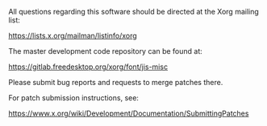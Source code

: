 
All questions regarding this software should be directed at the
Xorg mailing list:

  https://lists.x.org/mailman/listinfo/xorg

The master development code repository can be found at:

  https://gitlab.freedesktop.org/xorg/font/jis-misc

Please submit bug reports and requests to merge patches there.

For patch submission instructions, see:

  https://www.x.org/wiki/Development/Documentation/SubmittingPatches

